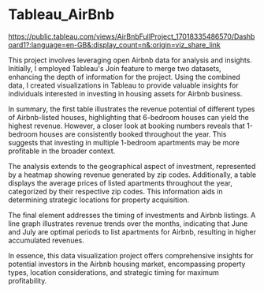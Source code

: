 # Tableau_AirBnb

https://public.tableau.com/views/AirBnbFullProject_17018335486570/Dashboard1?:language=en-GB&:display_count=n&:origin=viz_share_link

This project involves leveraging open Airbnb data for analysis and insights. Initially, I employed Tableau's Join feature to merge two datasets, enhancing the depth of information for the project. Using the combined data, I created visualizations in Tableau to provide valuable insights for individuals interested in investing in housing assets for Airbnb business.

In summary, the first table illustrates the revenue potential of different types of Airbnb-listed houses, highlighting that 6-bedroom houses can yield the highest revenue. However, a closer look at booking numbers reveals that 1-bedroom houses are consistently booked throughout the year. This suggests that investing in multiple 1-bedroom apartments may be more profitable in the broader context.

The analysis extends to the geographical aspect of investment, represented by a heatmap showing revenue generated by zip codes. Additionally, a table displays the average prices of listed apartments throughout the year, categorized by their respective zip codes. This information aids in determining strategic locations for property acquisition.

The final element addresses the timing of investments and Airbnb listings. A line graph illustrates revenue trends over the months, indicating that June and July are optimal periods to list apartments for Airbnb, resulting in higher accumulated revenues.

In essence, this data visualization project offers comprehensive insights for potential investors in the Airbnb housing market, encompassing property types, location considerations, and strategic timing for maximum profitability.
